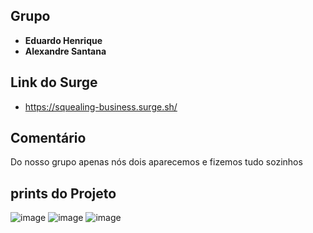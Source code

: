 ## Grupo  
* **Eduardo Henrique**  
* **Alexandre Santana**  

## Link do Surge  
* https://squealing-business.surge.sh/

## Comentário
Do nosso grupo apenas nós dois aparecemos e fizemos tudo sozinhos

## prints do Projeto
 ![image](https://user-images.githubusercontent.com/85453161/135699327-2bca7d93-c308-430a-b9d0-edc0706bab9c.png)
 ![image](https://user-images.githubusercontent.com/85453161/135699332-f831daa0-2f2d-4d19-8a5c-4f8f52136c90.png)
 ![image](https://user-images.githubusercontent.com/85453161/135699346-52d6059c-3b05-4e43-8d97-842783233bdd.png)
